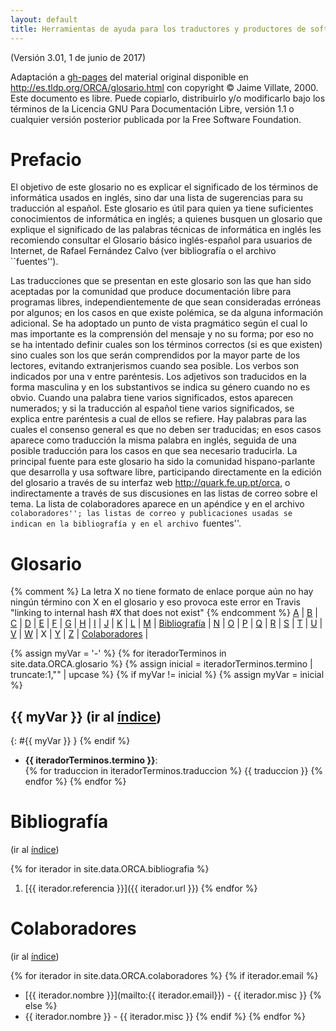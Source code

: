```yaml
---
layout: default
title: Herramientas de ayuda para los traductores y productores de software libre en español 
---
```


(Versión 3.01, 1 de junio de 2017)

Adaptación a [gh-pages](https://pages.github.com/) del material original disponible en http://es.tldp.org/ORCA/glosario.html con copyright © Jaime Villate, 2000. Este documento es libre. Puede copiarlo, distribuirlo y/o modificarlo bajo los términos de la Licencia GNU Para Documentación Libre, versión 1.1 o cualquier versión posterior publicada por la Free Software Foundation. 

# Prefacio

El objetivo de este glosario no es explicar el significado de los términos de informática usados en inglés, sino dar una lista de sugerencias para su traducción al español. Este glosario es útil para quien ya tiene suficientes conocimientos de informática en inglés; a quienes busquen un glosario que explique el significado de las palabras técnicas de informática en inglés les recomiendo consultar el Glosario básico inglés-español para usuarios de Internet, de Rafael Fernández Calvo (ver bibliografía o el archivo ``fuentes''). 

Las traducciones que se presentan en este glosario son las que han sido aceptadas por la comunidad que produce documentación libre para programas libres, independientemente de que sean consideradas erróneas por algunos; en los casos en que existe polémica, se da alguna información adicional. Se ha adoptado un punto de vista pragmático según el cual lo mas importante es la comprensión del mensaje y no su forma; por eso no se ha intentado definir cuales son los términos correctos (si es que existen) sino cuales son los que serán comprendidos por la mayor parte de los lectores, evitando extranjerismos cuando sea posible. 
Los verbos son indicados por una v entre paréntesis. Los adjetivos son traducidos en la forma masculina y en los substantivos se indica su género cuando no es obvio. Cuando una palabra tiene varios significados, estos aparecen numerados; y si la traducción al español tiene varios significados, se explica entre paréntesis a cual de ellos se refiere. Hay palabras para las cuales el consenso general es que no deben ser traducidas; en esos casos aparece como traducción la misma palabra en inglés, seguida de una posible traducción para los casos en que sea necesario traducirla. 
La principal fuente para este glosario ha sido la comunidad hispano-parlante que desarrolla y usa software libre, participando directamente en la edición del glosario a través de su interfaz web http://quark.fe.up.pt/orca, o indirectamente a través de sus discusiones en las listas de correo sobre el tema. La lista de colaboradores aparece en un apéndice y en el archivo ``colaboradores''; las listas de correo y publicaciones usadas se indican en la bibliografía y en el archivo ``fuentes''. 


# Glosario

{% comment %}
La letra X no tiene formato de enlace porque aún no hay ningún término con X en el glosario y eso provoca este error en Travis
"linking to internal hash #X that does not exist"
{% endcomment %}
[A](#A) | [B](#B) | [C](#C) | [D](#D) | [E](#E) | [F](#F) | [G](#G) | [H](#H) | [I](#I) | [J](#J) | [K](#K) | [L](#L) | [M](#M) | [Bibliografía](#bibliografía) |
[N](#N) | [O](#O) | [P](#P) | [Q](#Q) | [R](#R) | [S](#S) | [T](#T) | [U](#U) | [V](#V) | [W](#W) | X | [Y](#Y) | [Z](#Z) | [Colaboradores](#colaboradores) |

{% assign myVar = '-' %}
{% for iteradorTerminos in site.data.ORCA.glosario %}
{% assign inicial = iteradorTerminos.termino | truncate:1,"" | upcase %}
{% if myVar != inicial %}
{% assign myVar = inicial %}
## {{ myVar }} (ir al [índice](#glosario))
{: #{{ myVar }} }
{% endif %}
- **{{ iteradorTerminos.termino }}**:  
{% for traduccion in iteradorTerminos.traduccion %}
{{ traduccion }}
{% endfor %}
{% endfor %}

# Bibliografía
(ir al [índice](#glosario))

{% for iterador in site.data.ORCA.bibliografia %}
1. [{{ iterador.referencia }}]({{ iterador.url }})
{% endfor %}


# Colaboradores
(ir al [índice](#glosario))

{% for iterador in site.data.ORCA.colaboradores %}
{% if iterador.email %}
* [{{ iterador.nombre }}](mailto:{{ iterador.email}}) - {{ iterador.misc }}
{% else %}
* {{ iterador.nombre }} - {{ iterador.misc }}
{% endif %}
{% endfor %}
